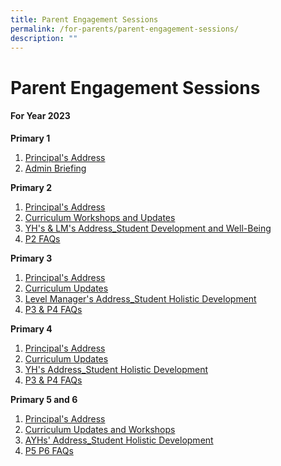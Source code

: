```yaml
---
title: Parent Engagement Sessions
permalink: /for-parents/parent-engagement-sessions/
description: ""
---
```

# **Parent Engagement Sessions**

#### **For Year 2023**


**Primary 1**  

1.  [Principal's Address](/files/Parent%20Engagement/P1%202023_Orientation_Principal's%20Address.pdf)
2.  [Admin Briefing](/files/Parent%20Engagement/P1%202023_Orientation_YH's%20Admin%20Briefing-compressed.pdf)

**Primary 2**  
1. [Principal's Address](/files/Parent%20Engagement/P2%20Engagement%202023/Principal's%20Address.pdf)
2. [Curriculum Workshops and Updates](/files/Parent%20Engagement/P2%20Engagement%202023/Curriculum%20Workshops%20and%20Updates.pdf)
3. [YH's & LM's Address_Student Development and Well-Being](/files/Parent%20Engagement/P2%20Engagement%202023/YH's%20&%20LM's%20Address_Student%20Development%20and%20Well-Being.pdf)
4. [P2 FAQs](/files/Parent%20Engagement/P2%20Engagement%202023/P2%20FAQs.pdf)

**Primary 3**  
1. [Principal's Address](/files/Parent%20Engagement/P3%20Engagement%202023/Principal's%20Address.pdf)
2. [Curriculum Updates](/files/Parent%20Engagement/P3%20Engagement%202023/Curriculum%20Updates.pdf)
3. [Level Manager's Address_Student Holistic Development](/files/Parent%20Engagement/P3%20Engagement%202023/Level%20Manager's%20Address_Student%20Holistic%20Development.pdf)
4. [P3 & P4 FAQs](/files/Parent%20Engagement/P3%20Engagement%202023/P3%20&%20P4%20FAQs.pdf)

**Primary 4**
1. [Principal's Address](/files/Parent%20Engagement/P3%20Engagement%202023/Principal's%20Address.pdf)
2. [Curriculum Updates](/files/Parent%20Engagement/P4%20Engagement%202023/Curriculum%20Updates.pdf)
3. [YH's Address_Student Holistic Development](/files/Parent%20Engagement/P4%20Engagement%202023/YH's%20Address_Student%20Holistic%20Development.pdf)
4.  [P3 & P4 FAQs](/files/Parent%20Engagement/P4%20Engagement%202023/P3%20&%20P4%20FAQs.pdf)

**Primary 5 and 6**
1. [Principal's Address](/files/Parent%20Engagement/P5%20Engagement%202023/Principal's%20Address.pdf)
2. [Curriculum Updates and Workshops](/files/Parent%20Engagement/P5%20Engagement%202023/Curriculum%20Updates%20and%20Workshops.pdf)
3. [AYHs' Address_Student Holistic Development](/files/Parent%20Engagement/P5%20Engagement%202023/AYHs'%20Address_Student%20Holistic%20Development.pdf)
4.  [P5 P6 FAQs](/files/Parent%20Engagement/P5%20Engagement%202023/P5%20P6%20FAQs.pdf)